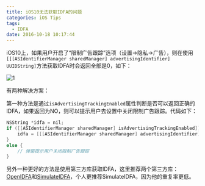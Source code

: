 ```yaml
---
title: iOS10无法获取IDFA的问题
categories: iOS Tips
tags:
  - IDFA
date: 2016-10-18 10:17:44
---
```


iOS10上，如果用户开启了“限制广告跟踪”选项（设置->隐私->广告），则在使用`[[[ASIdentifierManager sharedManager] advertisingIdentifier] UUIDString]`方法获取IDFA时会返回全部是0，如下：

![1](http://oldblog.shicishuzhai.com/13bbfe746dacb7c156cac2aaac5b2c0d.png)

有两种解决方案：

第一种方法是通过`isAdvertisingTrackingEnabled`属性判断是否可以返回正确的IDFA，如果返回为NO，则可以提示用户去设置中关闭限制广告跟踪。代码如下：

```objectivec
NSString *idfa = nil;
if ([[ASIdentifierManager sharedManager] isAdvertisingTrackingEnabled]) {
    idfa = [[[ASIdentifierManager sharedManager] advertisingIdentifier] UUIDString];
}
else {
    // 弹窗提示用户关闭限制广告跟踪
}
```

另外一种更好的方法是使用第三方库获取IDFA，这里推荐两个第三方库：[OpenIDFA](https://github.com/ylechelle/OpenIDFA)和[SimulateIDFA](https://github.com/youmi/SimulateIDFA)，个人更推荐SimulateIDFA，因为他的重复率更低。
